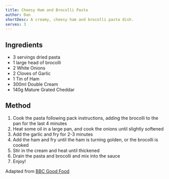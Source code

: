 ```yaml
---
title: Cheesy Ham and Brocolli Pasta
author: Dan
shortDesc: A creamy, cheesy ham and brocolli pasta dish.
serves: 3
---
```


## Ingredients
- 3 servings dried pasta
- 1 large head of brocolli
- 2 White Onions
- 2 Cloves of Garlic
- 1 Tin of Ham
- 300ml Double Cream
- 140g Mature Grated Cheddar

## Method
1. Cook the pasta following pack instructions, adding the brocolli to the pan for the last 4 minutes
2. Heat some oil in a large pan, and cook the onions until slightly softened
3. Add the garlic and fry for 2-3 minutes
4. Add the ham and fry until the ham is turning golden, or the brocolli is cooked
5. Stir in the cream and heat until thickened
6. Drain the pasta and brocolli and mix into the sauce
7. Enjoy!

Adapted from [BBC Good Food](https://www.bbcgoodfood.com/recipes/cheesy-ham-broccoli-pasta)
